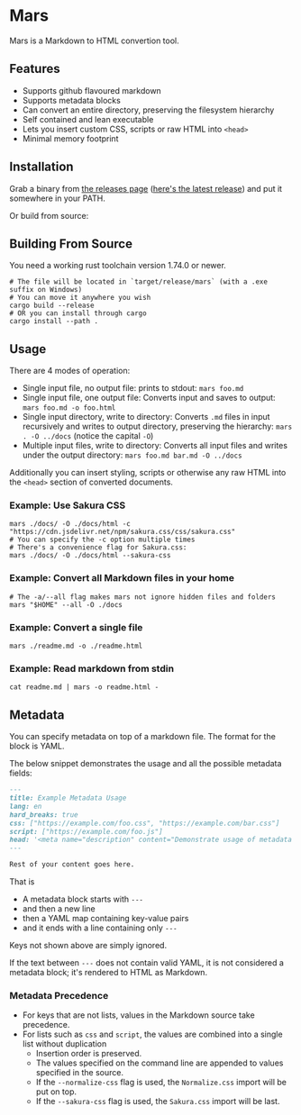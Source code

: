# Mars
Mars is a Markdown to HTML convertion tool.

## Features
- Supports github flavoured markdown
- Supports metadata blocks
- Can convert an entire directory, preserving the filesystem hierarchy
- Self contained and lean executable
- Lets you insert custom CSS, scripts or raw HTML into `<head>`
- Minimal memory footprint

## Installation
Grab a binary from [the releases page](https://github.com/insomnimus/mars/releases) ([here's the latest release](https://github.com/insomnimus/mars/releases/latest)) and put it somewhere in your PATH.

Or build from source:
## Building From Source
You need a working rust toolchain version 1.74.0 or newer.

```shell
# The file will be located in `target/release/mars` (with a .exe suffix on Windows)
# You can move it anywhere you wish
cargo build --release
# OR you can install through cargo
cargo install --path .
```

## Usage
There are 4 modes of operation:
- Single input file, no output file: prints to stdout: `mars foo.md`
- Single input file, one output file: Converts input and saves to output: `mars foo.md -o foo.html`
- Single input directory, write to directory: Converts `.md` files in input recursively and writes to output directory, preserving the hierarchy: `mars . -O ../docs` (notice the capital `-O`)
- Multiple input files, write to directory: Converts all input files and writes under the output directory: `mars foo.md bar.md -O ../docs`

Additionally you can insert styling, scripts or otherwise any raw HTML into the `<head>` section of converted documents.
### Example: Use Sakura CSS
```shell
mars ./docs/ -O ./docs/html -c "https://cdn.jsdelivr.net/npm/sakura.css/css/sakura.css"
# You can specify the -c option multiple times
# There's a convenience flag for Sakura.css:
mars ./docs/ -O ./docs/html --sakura-css
```

### Example: Convert all Markdown files in your home
```shell
# The -a/--all flag makes mars not ignore hidden files and folders
mars "$HOME" --all -O ./docs
```

### Example: Convert a single file
```shell
mars ./readme.md -o ./readme.html
```

### Example: Read markdown from stdin
```shell
cat readme.md | mars -o readme.html -
```

## Metadata
You can specify metadata on top of a markdown file. The format for the block is YAML.

The below snippet demonstrates the usage and all the possible metadata fields:
```markdown
---
title: Example Metadata Usage
lang: en
hard_breaks: true
css: ["https://example.com/foo.css", "https://example.com/bar.css"]
script: ["https://example.com/foo.js"]
head: '<meta name="description" content="Demonstrate usage of metadata blocks!">'
---

Rest of your content goes here.
```

That is
- A metadata block starts with `---`
- and then a new line
- then a YAML map containing key-value pairs
- and it ends with a line containing only `---`

Keys not shown above are simply ignored.

If the text between `---` does not contain valid YAML, it is not considered a metadata block; it's rendered to HTML as Markdown.

### Metadata Precedence
- For keys that are not lists, values in the Markdown source take precedence.
- For lists such as `css` and `script`, the values are combined into a single list without duplication
	- Insertion order is preserved.
	- The values specified on the command line are appended to values specified in the source.
	- If the `--normalize-css` flag is used, the `Normalize.css` import will be put on top.
	- If the `--sakura-css` flag is used, the `Sakura.css` import will be last.

